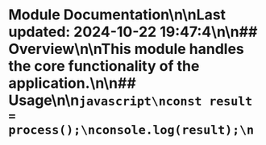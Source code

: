 # Module Documentation\n\nLast updated: 2024-10-22 19:47:4\n\n## Overview\n\nThis module handles the core functionality of the application.\n\n## Usage\n\n```javascript\nconst result = process();\nconsole.log(result);\n```

